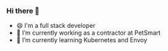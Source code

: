 ### Hi there 👋
- 😄 I'm a full stack developer
- 🔭 I’m currently working as a contractor at PetSmart
- 🌱 I’m currently learning Kubernetes and Envoy 
<!--
**yasen002/yasen002** is a ✨ _special_ ✨ repository because its `README.md` (this file) appears on your GitHub profile.



-->
